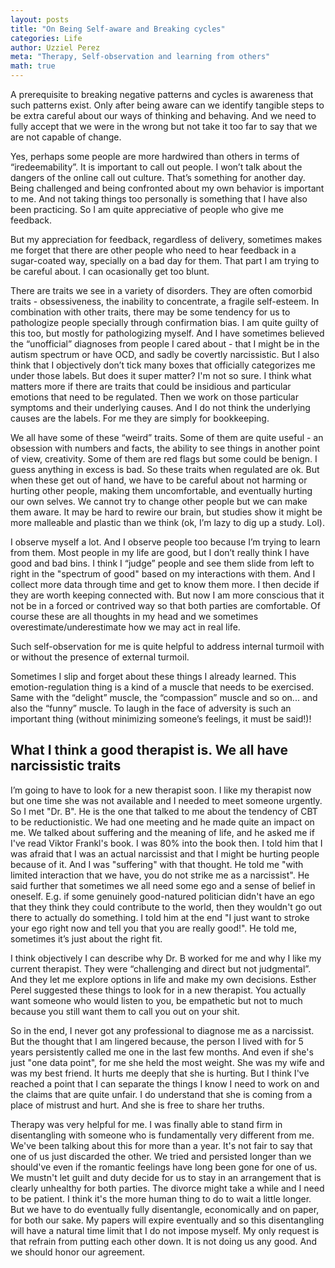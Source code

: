 ```yaml
---
layout: posts
title: "On Being Self-aware and Breaking cycles"
categories: Life
author: Uzziel Perez
meta: "Therapy, Self-observation and learning from others"
math: true
---
```


A prerequisite to breaking negative patterns and cycles is awareness that such patterns exist. Only after being aware can we identify tangible steps to be extra careful about our ways of thinking and behaving. And we need to fully accept that we were in the wrong but not take it too far to say that we are not capable of change.

Yes, perhaps some people are more hardwired than others in terms of “iredeemability”. It is important to call out people. I won’t talk about the dangers of the online call out culture. That’s something for another day. Being challenged and being confronted about my own behavior is important to me. And not taking things too personally is something that I have also been practicing. So I am quite appreciative of people who give me feedback.

But my appreciation for feedback, regardless of delivery, sometimes makes me forget that there are other people who need to hear feedback in a sugar-coated way, specially on a bad day for them. That part I am trying to be careful about. I can ocasionally get too blunt.

There are traits we see in a variety of disorders. They are often comorbid traits - obsessiveness, the inability to concentrate, a fragile self-esteem. In combination with other traits, there may be some tendency for us to pathologize people specially through confirmation bias. I am quite guilty of this too, but mostly for pathologizing myself. And I have sometimes believed the “unofficial” diagnoses from people I cared about - that I might be in the autism spectrum or have OCD, and sadly be covertly narcissistic. But I also think that I objectively don’t tick many boxes that officially categorizes me under those labels. But does it super matter? I'm not so sure. I think what matters more if there are traits that could be insidious and particular emotions that need to be regulated. Then we work on those particular symptoms and their underlying causes. And I do not think the underlying causes are the labels. For me they are simply for bookkeeping.

We all have some of these “weird” traits. Some of them are quite useful - an obsession with numbers and facts, the ability to see things in another point of view, creativity. Some of them are red flags but some could be benign. I guess anything in excess is bad. So these traits when regulated are ok. But when these get out of hand, we have to be careful about not harming or hurting other people, making them uncomfortable, and eventually hurting our own selves. We cannot try to change other people but we can make them aware. It may be hard to rewire our brain, but studies show it might be more malleable and plastic than we think (ok, I’m lazy to dig up a study. Lol).

I observe myself a lot. And I observe people too because I’m trying to learn from them. Most people in my life are good, but I don’t really think I have good and bad bins. I think I “judge” people and see them slide from left to right in the "spectrum of good" based on my interactions with them. And I collect more data through time and get to know them more. I then decide if they are worth keeping connected with. But now I am more conscious that it not be in a forced or contrived way so that both parties are comfortable. Of course these are all thoughts in my head and we sometimes overestimate/underestimate how we may act in real life.

Such self-observation for me is quite helpful to address internal turmoil with or without the presence of external turmoil.

Sometimes I slip and forget about these things I already learned. This emotion-regulation thing is a kind of a muscle that needs to be exercised. Same with the “delight” muscle, the “compassion” muscle and so on... and also the “funny” muscle. To laugh in the face of adversity is such an important thing (without minimizing someone’s feelings, it must be said!)!

## What I think a good therapist is. We all have narcissistic traits

I’m going to have to look for a new therapist soon. I like my therapist now but one time she was not available and I needed to meet someone urgently. So I met "Dr. B". He is the one that talked to me about the tendency of CBT to be reductionistic. We had one meeting and he made quite an impact on me. We talked about suffering and the meaning of life, and he asked me if I've read Viktor Frankl's book. I was 80% into the book then. I told him that I was afraid that I was an actual narcissist and that I might be hurting people because of it. And I was "suffering" with that thought. He told me "with limited interaction that we have, you do not strike me as a narcissist". He said further that sometimes we all need some ego and a sense of belief in oneself. E.g. if some genuinely good-natured politician didn't have an ego that they think they could contribute to the world, then they wouldn't go out there to actually do something. I told him at the end "I just want to stroke your ego right now and tell you that you are really good!". He told me, sometimes it’s just about the right fit.

I think objectively I can describe why Dr. B worked for me and why I like my current therapist. They were “challenging and direct but not judgmental”. And they let me explore options in life and make my own decisions. Esther Perel suggested these things to look for in a new therapist. You actually want someone who would listen to you, be empathetic but not to much because you still want them to call you out on your shit.

So in the end, I never got any professional to diagnose me as a narcissist. But the thought that I am lingered because, the person I lived with for 5 years persistently called me one in the last few months. And even if she's just "one data point", for me she held the most weight. She was my wife and was my best friend. It hurts me deeply that she is hurting. But I think I've reached a point that I can separate the things I know I need to work on and the claims that are quite unfair. I do understand that she is coming from a place of mistrust and hurt. And she is free to share her truths.

Therapy was very helpful for me. I was finally able to stand firm in disentangling with someone who is fundamentally very different from me. We've been talking about this for more than a year. It's not fair to say that one of us just discarded the other. We tried and persisted longer than we should've even if the romantic feelings have long been gone for one of us. We mustn't let guilt and duty decide for us to stay in an arrangement that is clearly unhealthy for both parties. The divorce might take a while and I need to be patient. I think it's the more human thing to do to wait a little longer. But we have to do eventually fully disentangle, economically and on paper, for both our sake. My papers will expire eventually and so this disentangling will have a natural time limit that I do not impose myself. My only request is that refrain from putting each other down. It is not doing us any good. And we should honor our agreement.
